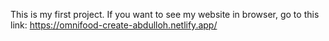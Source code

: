 This is my first project.
If you want to see my website in browser, go to this link: 
https://omnifood-create-abdulloh.netlify.app/

